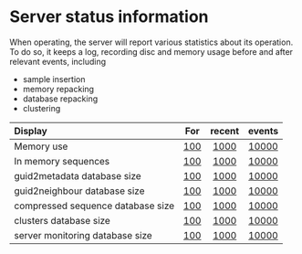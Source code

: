 Server status information
=========================
When operating, the server will report various statistics about its operation.  
To do so, it keeps a log, recording disc and memory usage before and after relevant events, including  
- sample insertion  
- memory repacking  
- database repacking  
- clustering  

| Display |  For | recent | events |
| :----------------- |  :-------------------: | :-: | :-: |  
| Memory use | [100](/ui/server_status/absolute/mstat/100) |  [1000](/ui/server_status/absolute/mstat/1000) | [10000](/ui/server_status/absolute/mstat/10000) |   
| In memory sequences | [100](/ui/server_status/absolute/scstat/100) | [1000](/ui/server_status/absolute/scstat/1000) | [10000](/ui/server_status/absolute/scstat/10000) |  
| guid2metadata database size | [100](/ui/server_status/absolute/guid2meta/100) | [1000](/ui/server_status/absolute/guid2meta/1000) | [10000](/ui/server_status/absolute/guid2meta/10000) |  
| guid2neighbour database size | [100](/ui/server_status/absolute/guid2neighbour/100) | [1000](/ui/server_status/absolute/guid2neighbour/1000) | [10000](/ui/server_status/absolute/guid2neighbour/10000) |  
| compressed sequence database size | [100](/ui/server_status/absolute/refcompressedseq/100) | [1000](/ui/server_status/absolute/refcompressedseq/1000) | [10000](/ui/server_status/absolute/refcompressedseq/10000) |  
| clusters database size | [100](/ui/server_status/absolute/clusters/100) | [1000](/ui/server_status/absolute/clusters/1000) | [10000](/ui/server_status/absolute/clusters/10000) |  
| server monitoring database size | [100](/ui/server_status/absolute/server/100) | [1000](/ui/server_status/absolute/server/1000) | [10000](/ui/server_status/absolute/server/10000) |  

